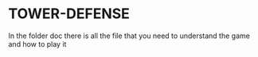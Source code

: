 # TOWER-DEFENSE

In the folder doc there is all the file that you need to understand the game and how to play it 
